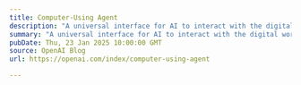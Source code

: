 ```yaml
---
title: Computer-Using Agent
description: "A universal interface for AI to interact with the digital world."
summary: "A universal interface for AI to interact with the digital world."
pubDate: Thu, 23 Jan 2025 10:00:00 GMT
source: OpenAI Blog
url: https://openai.com/index/computer-using-agent

---
```


